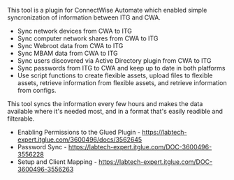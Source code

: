 This tool is a plugin for ConnectWise Automate which enabled simple syncronization of information between ITG and CWA. 
  - Sync network devices from CWA to ITG
  - Sync computer network shares from CWA to ITG
  - Sync Webroot data from CWA to ITG
  - Sync MBAM data from CWA to ITG
  - Sync users discovered via Active Directory plugin from CWA to ITG
  - Sync passwords from ITG to CWA and keep up to date in both platforms
  - Use script functions to create flexible assets, upload files to flexible assets, retrieve information from flexible assets, and retrieve information from configs.
  
This tool syncs the information every few hours and makes the data available where it's needed most, and in a format that's easily readible and filterable.

- Enabling Permissions to the Glued Plugin - https://labtech-expert.itglue.com/3600496/docs/3562645
- Password Sync - https://labtech-expert.itglue.com/DOC-3600496-3556228
- Setup and Client Mapping - https://labtech-expert.itglue.com/DOC-3600496-3556263
